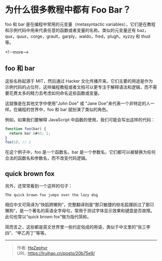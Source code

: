 # 为什么很多教程中都有 Foo Bar？


foo 和 bar 是在编程中常用的元变量（metasyntactic variables），它们是在教程和示例代码中用来代表任意的函数或者变量的名称。类似的元变量还有 baz，qux，quux，corge，grault，garply，waldo，fred，plugh，xyzzy 和 thud 等。

&lt;!--more--&gt;

## foo 和 bar

这些名称起源于 MIT，然后通过 Hacker 文化传播开来。它们主要的用途是作为示例代码的占位符，这样编程教程或者文档可以更专注于解释语法和逻辑，而不需要花费太多的精力去考虑如何命名这些函数或变量。

这就像是在其他文字中使用&#34;John Doe&#34; 或 &#34;Jane Doe&#34;来代表一个非特定的人一样。在编程的世界中，foo 和 bar 就扮演了类似的角色。

例如，如果我们要解释 JavaScript 中函数的使用，我们可能会写出这样的代码：

```javascript
function foo(bar) {
  return bar &#43; 1;
}
foo(1); // 2
```

在这个例子中，foo 是一个函数名，bar 是一个参数名，它们都可以被替换为任何合法的函数名和参数名，而不改变代码逻辑。

## quick brown fox

另外，还常常看到一个这样的句子：

```plain
The quick brown fox jumps over the lazy dog
```

相应中文可简译为“快狐跨懒狗”，完整翻译则是“那只敏捷的棕毛狐狸跃过了那只懒狗”，是一个著名的英语全字母句，常用于测试字体显示效果和键盘是否故障。此句也常以“quick brown fox”做为指代简称。

简而言之，这些都是英文世界里一些约定俗成的用语，类似于中文里的“张三李四”、“甲乙丙丁”等等。


---

> 作者: [HeZephyr](https://github.com/HeZephyr)  
> URL: https://lruihao.cn/posts/20b75e9/  


